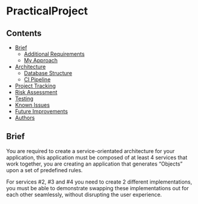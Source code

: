 # PracticalProject

## Contents
* [Brief](#brief)
   * [Additional Requirements](#additional-requirements)
   * [My Approach](#my-approach)
* [Architecture](#architecture)
   * [Database Structure](#database-structure)
   * [CI Pipeline](#ci-pipeline)
* [Project Tracking](#project-tracking)
* [Risk Assessment](#risk-assessment)
* [Testing](#testing)
* [Known Issues](#known-issues)
* [Future Improvements](#future-improvements)
* [Authors](#authors)

## Brief

You are required to create a service-orientated architecture for your application, this application must be composed of at least 4 services that work together, you are creating an application that generates “Objects” upon a set of predefined rules.

For services #2, #3 and #4 you need to create 2 different implementations, you must be able to demonstrate swapping these implementations out for each other seamlessly, without disrupting the user experience.